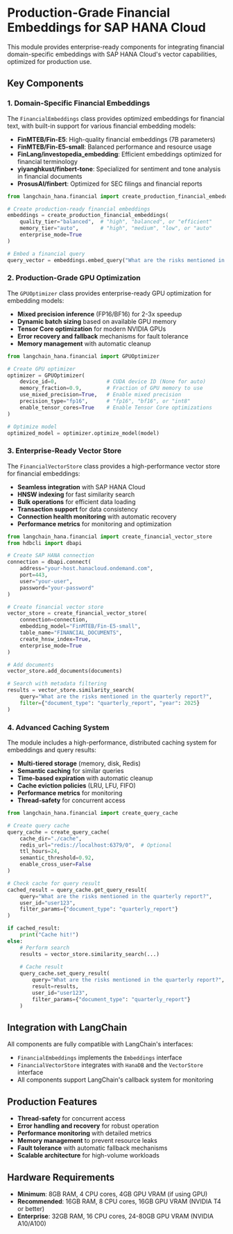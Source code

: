 # Production-Grade Financial Embeddings for SAP HANA Cloud

This module provides enterprise-ready components for integrating financial domain-specific embeddings with SAP HANA Cloud's vector capabilities, optimized for production use.

## Key Components

### 1. Domain-Specific Financial Embeddings

The `FinancialEmbeddings` class provides optimized embeddings for financial text, with built-in support for various financial embedding models:

- **FinMTEB/Fin-E5**: High-quality financial embeddings (7B parameters)
- **FinMTEB/Fin-E5-small**: Balanced performance and resource usage
- **FinLang/investopedia_embedding**: Efficient embeddings optimized for financial terminology
- **yiyanghkust/finbert-tone**: Specialized for sentiment and tone analysis in financial documents
- **ProsusAI/finbert**: Optimized for SEC filings and financial reports

```python
from langchain_hana.financial import create_production_financial_embeddings

# Create production-ready financial embeddings
embeddings = create_production_financial_embeddings(
    quality_tier="balanced",  # "high", "balanced", or "efficient"
    memory_tier="auto",       # "high", "medium", "low", or "auto"
    enterprise_mode=True
)

# Embed a financial query
query_vector = embeddings.embed_query("What are the risks mentioned in the quarterly report?")
```

### 2. Production-Grade GPU Optimization

The `GPUOptimizer` class provides enterprise-ready GPU optimization for embedding models:

- **Mixed precision inference** (FP16/BF16) for 2-3x speedup
- **Dynamic batch sizing** based on available GPU memory
- **Tensor Core optimization** for modern NVIDIA GPUs
- **Error recovery and fallback** mechanisms for fault tolerance
- **Memory management** with automatic cleanup

```python
from langchain_hana.financial import GPUOptimizer

# Create GPU optimizer
optimizer = GPUOptimizer(
    device_id=0,                # CUDA device ID (None for auto)
    memory_fraction=0.9,        # Fraction of GPU memory to use
    use_mixed_precision=True,   # Enable mixed precision
    precision_type="fp16",      # "fp16", "bf16", or "int8"
    enable_tensor_cores=True    # Enable Tensor Core optimizations
)

# Optimize model
optimized_model = optimizer.optimize_model(model)
```

### 3. Enterprise-Ready Vector Store

The `FinancialVectorStore` class provides a high-performance vector store for financial embeddings:

- **Seamless integration** with SAP HANA Cloud
- **HNSW indexing** for fast similarity search
- **Bulk operations** for efficient data loading
- **Transaction support** for data consistency
- **Connection health monitoring** with automatic recovery
- **Performance metrics** for monitoring and optimization

```python
from langchain_hana.financial import create_financial_vector_store
from hdbcli import dbapi

# Create SAP HANA connection
connection = dbapi.connect(
    address="your-host.hanacloud.ondemand.com",
    port=443,
    user="your-user",
    password="your-password"
)

# Create financial vector store
vector_store = create_financial_vector_store(
    connection=connection,
    embedding_model="FinMTEB/Fin-E5-small",
    table_name="FINANCIAL_DOCUMENTS",
    create_hnsw_index=True,
    enterprise_mode=True
)

# Add documents
vector_store.add_documents(documents)

# Search with metadata filtering
results = vector_store.similarity_search(
    query="What are the risks mentioned in the quarterly report?",
    filter={"document_type": "quarterly_report", "year": 2025}
)
```

### 4. Advanced Caching System

The module includes a high-performance, distributed caching system for embeddings and query results:

- **Multi-tiered storage** (memory, disk, Redis)
- **Semantic caching** for similar queries
- **Time-based expiration** with automatic cleanup
- **Cache eviction policies** (LRU, LFU, FIFO)
- **Performance metrics** for monitoring
- **Thread-safety** for concurrent access

```python
from langchain_hana.financial import create_query_cache

# Create query cache
query_cache = create_query_cache(
    cache_dir="./cache",
    redis_url="redis://localhost:6379/0",  # Optional
    ttl_hours=24,
    semantic_threshold=0.92,
    enable_cross_user=False
)

# Check cache for query result
cached_result = query_cache.get_query_result(
    query="What are the risks mentioned in the quarterly report?",
    user_id="user123",
    filter_params={"document_type": "quarterly_report"}
)

if cached_result:
    print("Cache hit!")
else:
    # Perform search
    results = vector_store.similarity_search(...)
    
    # Cache result
    query_cache.set_query_result(
        query="What are the risks mentioned in the quarterly report?",
        result=results,
        user_id="user123",
        filter_params={"document_type": "quarterly_report"}
    )
```

## Integration with LangChain

All components are fully compatible with LangChain's interfaces:

- `FinancialEmbeddings` implements the `Embeddings` interface
- `FinancialVectorStore` integrates with `HanaDB` and the `VectorStore` interface
- All components support LangChain's callback system for monitoring

## Production Features

- **Thread-safety** for concurrent access
- **Error handling and recovery** for robust operation
- **Performance monitoring** with detailed metrics
- **Memory management** to prevent resource leaks
- **Fault tolerance** with automatic fallback mechanisms
- **Scalable architecture** for high-volume workloads

## Hardware Requirements

- **Minimum**: 8GB RAM, 4 CPU cores, 4GB GPU VRAM (if using GPU)
- **Recommended**: 16GB RAM, 8 CPU cores, 16GB GPU VRAM (NVIDIA T4 or better)
- **Enterprise**: 32GB RAM, 16 CPU cores, 24-80GB GPU VRAM (NVIDIA A10/A100)